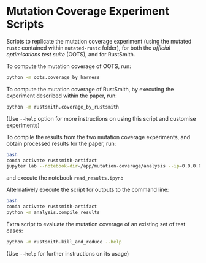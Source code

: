 # Mutation Coverage Experiment Scripts

Scripts to replicate the mutation coverage experiment (using the mutated `rustc` contained within `mutated-rustc` folder), for both the _official optimisations test suite_ (OOTS), and for RustSmith.

To compute the mutation coverage of OOTS, run:
```bash
python -m oots.coverage_by_harness
```

To compute the mutation coverage of RustSmith, by executing the experiment described within the paper, run:
```bash
python -m rustsmith.coverage_by_rustsmith
```
(Use `--help` option for more instructions on using this script and customise experiments)

To compile the results from the two mutation coverage experiments, and obtain processed results for the paper, run:
```bash
bash
conda activate rustsmith-artifact
jupyter lab --notebook-dir=/app/mutation-coverage/analysis --ip=0.0.0.0 --port=8888 --allow-root
```
and execute the notebook `read_results.ipynb`

Alternatively execute the script for outputs to the command line:
```bash
bash
conda activate rustsmith-artifact
python -m analysis.compile_results
```

Extra script to evaluate the mutation coverage of an existing set of test cases:
```bash
python -m rustsmith.kill_and_reduce --help
```
(Use `--help` for further instructions on its usage)